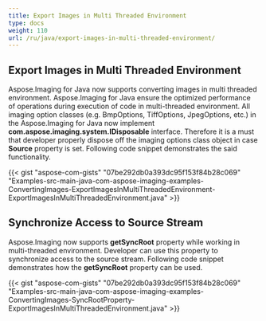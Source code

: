 ```yaml
---
title: Export Images in Multi Threaded Environment
type: docs
weight: 110
url: /ru/java/export-images-in-multi-threaded-environment/
---
```


## **Export Images in Multi Threaded Environment**
Aspose.Imaging for Java now supports converting images in multi threaded environment. Aspose.Imaging for Java ensure the optimized performance of operations during execution of code in multi-threaded environment. All imaging option classes (e.g. BmpOptions, TiffOptions, JpegOptions, etc.) in the Aspose.Imaging for Java now implement **com.aspose.imaging.system.IDisposable** interface. Therefore it is a must that developer properly dispose off the imaging options class object in case **Source** property is set. Following code snippet demonstrates the said functionality.

{{< gist "aspose-com-gists" "07be292db0a393dc95f153f84b28c069" "Examples-src-main-java-com-aspose-imaging-examples-ConvertingImages-ExportImagesInMultiThreadedEnvironment-ExportImagesInMultiThreadedEnvironment.java" >}}
## **Synchronize Access to Source Stream**
Aspose.Imaging now supports **getSyncRoot** property while working in multi-threaded environment. Developer can use this property to synchronize access to the source stream. Following code snippet demonstrates how the **getSyncRoot** property can be used.

{{< gist "aspose-com-gists" "07be292db0a393dc95f153f84b28c069" "Examples-src-main-java-com-aspose-imaging-examples-ConvertingImages-SyncRootProperty-ExportImagesInMultiThreadedEnvironment.java" >}}
